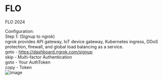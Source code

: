 # FLO
FLO 2024  

Configuration:  
Step 1: (Signup to ngrok)  
ngrok provides API gateway, IoT device gateway, Kubernetes ingress, DDoS protection, firewall, and global load balancing as a service.  
goto - https://dashboard.ngrok.com/signup  
skip - Multi-factor Authentication  
goto - Your AuthToken  
copy - Token  
![image](https://github.com/user-attachments/assets/ada66257-f1cd-4b79-9db5-80d908571b14)

